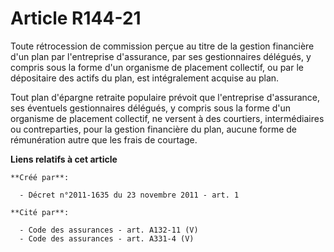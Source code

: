 # Article R144-21

Toute rétrocession de commission perçue au titre de la gestion financière d'un plan par l'entreprise d'assurance, par ses
gestionnaires délégués, y compris sous la forme d'un organisme de placement collectif, ou par le dépositaire des actifs du
plan, est intégralement acquise au plan.

Tout plan d'épargne retraite populaire prévoit que l'entreprise d'assurance, ses éventuels gestionnaires délégués, y compris
sous la forme d'un organisme de placement collectif, ne versent à des courtiers, intermédiaires ou contreparties, pour la
gestion financière du plan, aucune forme de rémunération autre que les frais de courtage.

**Liens relatifs à cet article**

	**Créé par**:

	  - Décret n°2011-1635 du 23 novembre 2011 - art. 1

	**Cité par**:

	  - Code des assurances - art. A132-11 (V)
	  - Code des assurances - art. A331-4 (V)
